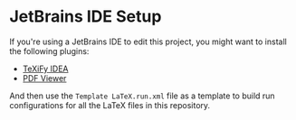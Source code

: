 # JetBrains IDE Setup

If you're using a JetBrains IDE to edit this project, you might want to install the following plugins:

* [TeXiFy IDEA](https://plugins.jetbrains.com/plugin/9473-texify-idea)
* [PDF Viewer](https://plugins.jetbrains.com/plugin/14494-pdf-viewer)

And then use the `Template LaTeX.run.xml` file as a template to build run configurations for all the LaTeX files in this
repository.